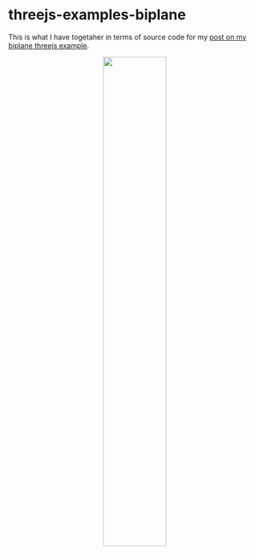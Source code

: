 # threejs-examples-biplane

This is what I have togetaher in terms of source code for my [post on my biplane threejs example](/https://dustinpfister.github.io/2021/02/17/threejs-examples-biplane/).

<div align="center">
      <a href="https://www.youtube.com/watch?v=7XCiF36z0n8">
         <img src="https://img.youtube.com/vi/7XCiF36z0n8/0.jpg" style="width:50%;">
      </a>
</div>
